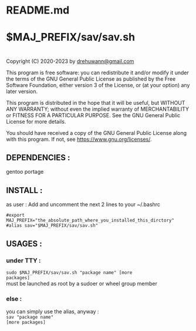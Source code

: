 # README.md
###
# $MAJ_PREFIX/sav/sav.sh
#
# 
 Copyright (C) 2020-2023 by drehuwann@gmail.com

   This program is free software: you can redistribute it and/or modify
   it under the terms of the GNU General Public License as published by
   the Free Software Foundation, either version 3 of the License, or
   (at your option) any later version.

   This program is distributed in the hope that it will be useful,
   but WITHOUT ANY WARRANTY; without even the implied warranty of
   MERCHANTABILITY or FITNESS FOR A PARTICULAR PURPOSE.  See the
   GNU General Public License for more details.

   You should have received a copy of the GNU General Public License
   along with this program.  If not, see <https://www.gnu.org/licenses/>.
## 

## DEPENDENCIES :<br>
gentoo portage

## INSTALL :<br>
as user : Add and uncomment the next 2 lines to your ~/.bashrc

<code>#export MAJ_PREFIX="the_absolute_path_where_you_installed_this_dirctory"</code><br>
<code>#alias sav="$MAJ_PREFIX/sav/sav.sh"</code><br>

## USAGES :<br>
### under TTY :<br>
<code>sudo $MAJ_PREFIX/sav/sav.sh "package name" [more packages]</code><br>
must be launched as root by a sudoer or wheel group member

### else :<br>
you can simply use the alias, anyway :<br>
<code>sav "package name" [more packages]</code>
